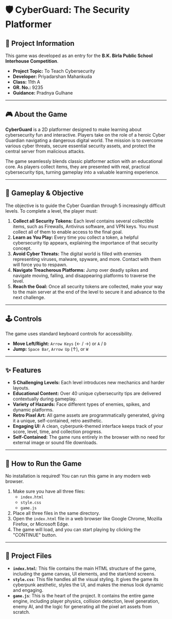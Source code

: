# 🛡️ CyberGuard: The Security Platformer



## 🏫 Project Information

This game was developed as an entry for the **B.K. Birla Public School Interhouse Competition**.

*   **Project Topic:** To Teach Cybersecurity
*   **Developer:** Priyadarshan Mahankuda
*   **Class:** 11th A
*   **GR. No.:** 9235
*   **Guidance:** Pradnya Gulhane

---

## 🎮 About the Game

**CyberGuard** is a 2D platformer designed to make learning about cybersecurity fun and interactive. Players take on the role of a heroic Cyber Guardian navigating a dangerous digital world. The mission is to overcome various cyber threats, secure essential security assets, and protect the central server from malicious attacks.

The game seamlessly blends classic platformer action with an educational core. As players collect items, they are presented with real, practical cybersecurity tips, turning gameplay into a valuable learning experience.

---

## 🎯 Gameplay & Objective

The objective is to guide the Cyber Guardian through 5 increasingly difficult levels. To complete a level, the player must:

1.  **Collect all Security Tokens:** Each level contains several collectible items, such as Firewalls, Antivirus software, and VPN keys. You must collect all of them to enable access to the final goal.
2.  **Learn as You Play:** Every time you collect a token, a helpful cybersecurity tip appears, explaining the importance of that security concept.
3.  **Avoid Cyber Threats:** The digital world is filled with enemies representing viruses, malware, spyware, and more. Contact with them will force you to respawn.
4.  **Navigate Treacherous Platforms:** Jump over deadly spikes and navigate moving, falling, and disappearing platforms to traverse the level.
5.  **Reach the Goal:** Once all security tokens are collected, make your way to the main server at the end of the level to secure it and advance to the next challenge.

---

## 🕹️ Controls

The game uses standard keyboard controls for accessibility.

*   **Move Left/Right:** `Arrow Keys` (← / →) or `A` / `D`
*   **Jump:** `Space Bar`, `Arrow Up` (↑), or `W`

---

## ✨ Features

*   **5 Challenging Levels:** Each level introduces new mechanics and harder layouts.
*   **Educational Content:** Over 40 unique cybersecurity tips are delivered contextually during gameplay.
*   **Variety of Hazards:** Face different types of enemies, spikes, and dynamic platforms.
*   **Retro Pixel Art:** All game assets are programmatically generated, giving it a unique, self-contained, retro aesthetic.
*   **Engaging UI:** A clean, cyberpunk-themed interface keeps track of your score, level, time, and collection progress.
*   **Self-Contained:** The game runs entirely in the browser with no need for external image or sound file downloads.

---

## 🚀 How to Run the Game

No installation is required! You can run this game in any modern web browser.

1.  Make sure you have all three files:
    *   `index.html`
    *   `style.css`
    *   `game.js`
2.  Place all three files in the same directory.
3.  Open the `index.html` file in a web browser like Google Chrome, Mozilla Firefox, or Microsoft Edge.
4.  The game will load, and you can start playing by clicking the "CONTINUE" button.

---

## 📁 Project Files

*   **`index.html`**: This file contains the main HTML structure of the game, including the game canvas, UI elements, and the start/end screens.
*   **`style.css`**: This file handles all the visual styling. It gives the game its cyberpunk aesthetic, styles the UI, and makes the menus look dynamic and engaging.
*   **`game.js`**: This is the heart of the project. It contains the entire game engine, including player physics, collision detection, level generation, enemy AI, and the logic for generating all the pixel art assets from scratch.
